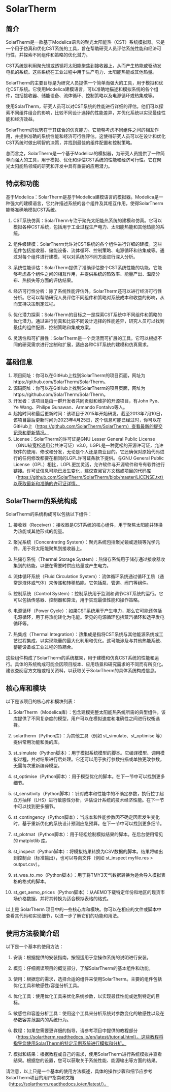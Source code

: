 # SolarTherm

## 简介

SolarTherm是一款基于Modelica语言的聚光太阳能热（CST）系统模拟器。它是一个用于仿真和优化CST系统的工具，旨在帮助研究人员评估系统性能和经济可行性，并探索不同组件和策略的优化潜力。

CST系统是利用聚光镜或透镜将太阳能聚焦到接收器上，从而产生热能或驱动发电机的系统。这些系统在工业过程中用于生产电力、太阳能热能或其他热量。

SolarTherm的主要目标是为研究人员提供一个简单而强大的工具，用于模拟和优化CST系统。它使用Modelica建模语言，可以准确地描述和模拟系统的各个组件，包括接收器、储能设备、流体循环、控制策略以及电源循环或热集成等。

使用SolarTherm，研究人员可以对CST系统的性能进行详细的评估。他们可以探索不同组件组合的影响，比较不同设计选择的性能差异，并优化系统以实现最佳性能和经济效益。

SolarTherm的优势在于其综合的仿真能力。它能够考虑不同组件之间的相互作用，并提供准确的系统性能和经济可行性评估。这使得研究人员可以在设计和优化CST系统时做出明智的决策，并找到最佳的组件配置和控制策略。

总而言之，SolarTherm是一个基于Modelica的模拟器，为研究人员提供了一种简单而强大的工具，用于模拟、优化和评估CST系统的性能和经济可行性。它在聚光太阳能热领域的研究和开发中具有重要的应用潜力。

## 特点和功能

基于Modelica：SolarTherm是基于Modelica建模语言的模拟器。Modelica是一种强大的建模语言，它允许描述系统的各个组件及其相互作用，使得SolarTherm能够准确地模拟CST系统。

1. CST系统仿真：SolarTherm专注于聚光太阳能热系统的建模和仿真。它可以模拟各种CST系统，包括用于工业过程生产电力、太阳能热能和其他热能的系统。

2. 组件级建模：SolarTherm允许对CST系统的各个组件进行详细的建模。这些组件包括接收器、储能设备、流体循环、控制策略、电源循环和热集成等。通过对每个组件进行建模，可以对系统的不同方面进行深入分析。

3. 系统性能评估：SolarTherm提供了准确评估整个CST系统性能的功能。它能够考虑各个组件之间的相互作用，并提供系统的热效率、能量产出、温度分布、热损失等方面的评估结果。

4. 经济可行性分析：除了系统性能评估外，SolarTherm还可以进行经济可行性分析。它可以帮助研究人员评估不同组件和策略对系统成本和收益的影响，从而支持决策制定过程。

5. 优化潜力探索：SolarTherm的目标之一是探索CST系统中不同组件和策略的优化潜力。通过进行仿真和比较不同设计选择的性能差异，研究人员可以找到最佳的组件配置、控制策略和集成方案。

6. 灵活性和可扩展性：SolarTherm是一个灵活而可扩展的工具。它可以根据不同的研究需求进行定制和扩展，适应各种CST系统的建模和仿真需求。

## 基础信息

1. 项目网址：你可以在GitHub上找到SolarTherm的项目页面，网址为https://github.com/SolarTherm/SolarTherm。
2. 源码网址：你可以在GitHub上找到SolarTherm的项目页面，网址为https://github.com/SolarTherm/SolarTherm。
3. 开发者：该项目是由一群开发者共同贡献和维护的开源项目，有John Pye、Ye Wang、Philipe Gunawan、Armando Fontalvo等人。
4. 起始时间和最后更新时间：该项目于2015年开始研发。截至2013年7月10日，该项目最后更新时间为2023年4月25日，这个信息可能已经过时，你可以在GitHub上（https://github.com/SolarTherm/SolarTherm）查看最新的提交记录和更新情况。
5. License：SolarTherm的许可证是GNU Lesser General Public License（GNU较宽松通用公共许可证）v3.0。LGPL是一种宽松的开源许可证，允许软件的使用、修改和分发，无论是个人还是商业目的。它还确保对原始代码进行的任何修改都要在相同的LGPL许可证条款下提供。与GNU General Public License（GPL）相比，LGPL更加灵活，允许软件与开源软件和专有软件进行链接。许可证信息可能已发生变化，建议查阅官方文档或项目的代码库（https://github.com/SolarTherm/SolarTherm/blob/master/LICENSE.txt）以获取最新和准确的许可证详情。

## SolarTherm的系统构成

SolarTherm的系统构成可以包括以下组件：

1. 接收器（Receiver）：接收器是CST系统的核心组件，用于聚焦太阳能并转换为热能或其他形式的能量。

2. 聚光系统（Concentrating System）：聚光系统包括聚光镜或透镜等光学元件，用于将太阳能聚焦到接收器上。

3. 热储存系统（Thermal Storage System）：热储存系统用于储存通过接收器收集到的热能，以便在需要时供应热量或产生电力。

4. 流体循环系统（Fluid Circulation System）：流体循环系统通过循环工质（通常是液体或气体）来传递和转移热能。它包括泵、管道、阀门等组件。

5. 控制系统（Control System）：控制系统用于监测和调节CST系统的运行。它可以包括传感器、控制器和算法，用于实现最佳性能和操作策略。

6. 电源循环（Power Cycle）：如果CST系统用于产生电力，那么它可能还包括电源循环，用于将热能转化为电能。常见的电源循环包括蒸汽循环和透平发电循环等。

7. 热集成（Thermal Integration）：热集成是指将CST系统与其他能源系统或工艺过程集成，以实现能量的最大化利用和优化。这可能涉及与其他热能系统、蓄能设备或工业过程的热耦合。

这些组件构成了SolarTherm的系统框架，用于建模和仿真CST系统的性能和运行。具体的系统构成可能会因项目版本、应用场景和研究需求的不同而有所变化。建议查阅官方文档或相关资料，以获取关于SolarTherm的具体系统构成信息。

## 核心库和模块

以下是该项目的核心库和模块列表：

1. SolarTherm（Modelica库）：包含建模完整太阳能热系统所需的典型组件。该库提供了不同复杂度的模型，用户可以在模拟速度和准确性之间进行权衡选择。

2. solartherm（Python库）：为其他工具（例如 st_simulate、st_optimise 等）提供常用功能和类的库。

3. st_simulate（Python脚本）：用于模拟系统模型的脚本。它编译模型、调用模拟过程，并对结果进行后处理。它还可以用于执行参数扫描或单独更改参数，无需每次重新编译模型。

4. st_optimise（Python脚本）：用于模型优化的脚本。在下一节中可以找到更多细节。

5. st_sensitivity（Python脚本）：针对成本和性能中的不确定参数，执行拉丁超立方抽样（LHS）进行敏感性分析，评估设计系统的技术经济性能。在下一节中可以找到更多细节。

6. st_contingency（Python脚本）：当成本和性能参数因不确定因素发生变化时，基于重新优化的系统设计预测应急预算。在下一节中可以找到更多细节。

7. st_plotmat（Python脚本）：用于轻松绘制模拟结果的脚本。在后台使用常见的 matplotlib 库。

8. st_inspect（Python脚本）：将模拟结果转换为CSV数据的脚本。结果将输出到控制台（标准输出），也可以导向文件（例如 st_inspect myfile.res > output.csv）。

9. st_wea_to_mo（Python脚本）：用于将TMY3天气数据转换为适合导入模拟表格的格式的脚本。

10. st_get_aemo_prices（Python脚本）：从AEMO下载特定年份和地区的现货市场价格数据，并将其转换为适合模拟表格的格式。

以上是 SolarTherm 项目中的一些核心库和模块。你可以在相应的文件或脚本中查看其代码和实现细节，以进一步了解它们的功能和用法。

## 使用方法极简介绍

以下是一个基本的使用方法：

1. 安装：根据提供的安装指南，按照适用于您操作系统的说明进行安装。

2. 概览：仔细阅读项目的概览部分，了解SolarTherm的基本组件和功能。

3. 使用：根据您的需求，选择合适的组件来使用SolarTherm。主要的组件包括优化工具和敏感性/容差分析工具。

4. 优化工具：使用优化工具来优化系统参数，以实现最佳性能或达到特定的目标。

5. 敏感性和容差分析工具：使用这个工具来分析系统对参数变化的敏感性以及在参数容差范围内的系统行为。

6. 教程：如果您需要更详细的指导，请参考项目中提供的教程部分（https://solartherm.readthedocs.io/en/latest/tutorial.html）。这些教程将指导您使用SolarTherm的特定示例系统进行模拟和分析。

7. 模拟和结果：根据教程或自己的需求，使用SolarTherm进行系统模拟并查看结果。根据您的设置，您可以获取关于系统性能、能源输出等方面的结果。

请注意，以上只是一个基本的使用方法概述，具体的操作步骤和细节应参考SolarTherm项目的用户指南和文档（https://solartherm.readthedocs.io/en/latest/）。
